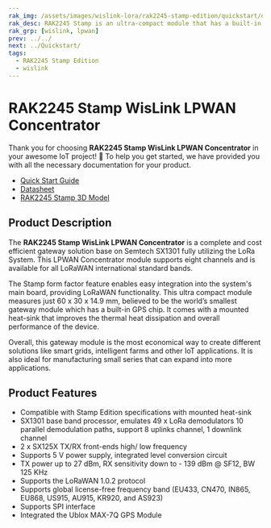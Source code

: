 ```yaml
---
rak_img: /assets/images/wislink-lora/rak2245-stamp-edition/quickstart/overview/RAK2245-Stamp.png
rak_desc: RAK2245 Stamp is an ultra-compact module that has a built-in GPS chip. It comes with a mounted heat-sink that improves the thermal heat dissipation and overall performance of the device. The Stamp form factor feature enables easy integration into the system's mainboard.
rak_grp: [wislink, lpwan]
prev: ../../
next: ../Quickstart/
tags:
  - RAK2245 Stamp Edition
  - wislink
---
```


# RAK2245 Stamp WisLink LPWAN Concentrator

Thank you for choosing **RAK2245 Stamp WisLink LPWAN Concentrator** in your awesome IoT project! 🎉 To help you get started, we have provided you with all the necessary documentation for your product.

* [Quick Start Guide](../Quickstart/)
* [Datasheet](../Datasheet/)
* [RAK2245 Stamp 3D Model](https://downloads.rakwireless.com/3D_File/WisLink/PWB-RAK2245.stp)




## Product Description

The **RAK2245 Stamp WisLink LPWAN Concentrator** is a complete and cost efficient gateway solution base on Semtech SX1301 fully utilizing the LoRa System. This LPWAN Concentrator module supports eight channels and is available for all LoRaWAN international standard bands.

The Stamp form factor feature enables easy integration into the system's main board, providing LoRaWAN functionality. This ultra compact module measures just 60 x 30 x 14.9&nbsp;mm, believed to be the world’s smallest gateway module which has a built-in GPS chip. It comes with a mounted heat-sink that improves the thermal heat dissipation and overall performance of the device.

Overall, this gateway module is the most economical way to create different solutions like smart grids, intelligent farms and other IoT applications. It is also ideal for manufacturing small series that can expand into more applications.



## Product Features

- Compatible with Stamp Edition specifications with mounted heat-sink
- SX1301 base band processor, emulates 49 x LoRa demodulators 10 parallel demodulation paths, support 8 uplinks channel, 1 downlink channel
- 2 x SX125X TX/RX front-ends high/ low frequency
- Supports 5&nbsp;V power supply, integrated level conversion circuit
- TX power up to 27&nbsp;dBm, RX sensitivity down to - 139&nbsp;dBm @ SF12, BW 125&nbsp;KHz
- Supports the LoRaWAN 1.0.2 protocol
- Supports global license-free frequency band (EU433, CN470, IN865, EU868, US915, AU915, KR920,  and AS923)
- Supports SPI interface
- Integrated the Ublox MAX-7Q GPS Module
